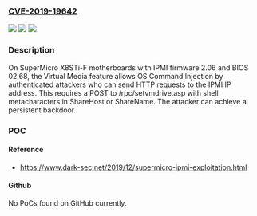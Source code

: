 ### [CVE-2019-19642](https://cve.mitre.org/cgi-bin/cvename.cgi?name=CVE-2019-19642)
![](https://img.shields.io/static/v1?label=Product&message=n%2Fa&color=blue)
![](https://img.shields.io/static/v1?label=Version&message=n%2Fa&color=blue)
![](https://img.shields.io/static/v1?label=Vulnerability&message=n%2Fa&color=brighgreen)

### Description

On SuperMicro X8STi-F motherboards with IPMI firmware 2.06 and BIOS 02.68, the Virtual Media feature allows OS Command Injection by authenticated attackers who can send HTTP requests to the IPMI IP address. This requires a POST to /rpc/setvmdrive.asp with shell metacharacters in ShareHost or ShareName. The attacker can achieve a persistent backdoor.

### POC

#### Reference
- https://www.dark-sec.net/2019/12/supermicro-ipmi-exploitation.html

#### Github
No PoCs found on GitHub currently.

